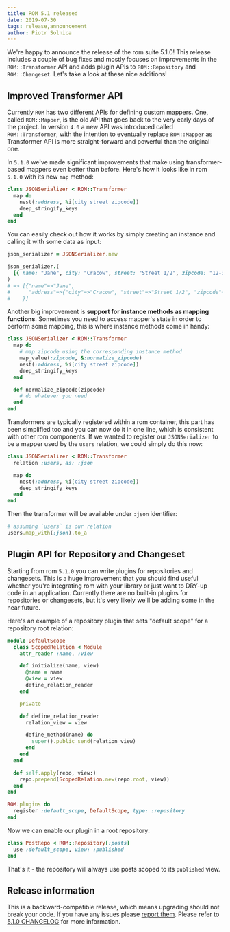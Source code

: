 ```yaml
---
title: ROM 5.1 released
date: 2019-07-30
tags: release,announcement
author: Piotr Solnica
---
```


We're happy to announce the release of the rom suite 5.1.0! This release includes a couple of bug fixes and mostly focuses on improvements in the `ROM::Transformer` API and adds plugin APIs to `ROM::Repository` and `ROM::Changeset`. Let's take a look at these nice additions!

## Improved Transformer API

Currently `ROM` has two different APIs for defining custom mappers. One, called `ROM::Mapper`, is the old API that goes back to the very early days of the project. In version `4.0` a new API was introduced called `ROM::Transformer`, with the intention to eventually replace  `ROM::Mapper` as Transformer API is more straight-forward and powerful than the original one.

In `5.1.0` we've made significant improvements that make using transformer-based mappers even better than before. Here's how it looks like in rom `5.1.0` with its new `map` method:

```ruby
class JSONSerializer < ROM::Transformer
  map do
    nest(:address, %i[city street zipcode])
    deep_stringify_keys
  end
end
```

You can easily check out how it works by simply creating an instance and calling it with some data as input:

```ruby
json_serializer = JSONSerializer.new

json_serializer.(
  [{ name: "Jane", city: "Cracow", street: "Street 1/2", zipcode: "12-345" }]
)
# => [{"name"=>"Jane",
#      "address"=>{"city"=>"Cracow", "street"=>"Street 1/2", "zipcode"=>"12-345"}
#    }]
```

Another big improvement is **support for instance methods as mapping functions**. Sometimes you need to access mapper's state in order to perform some mapping, this is where instance methods come in handy:

```ruby
class JSONSerializer < ROM::Transformer
  map do
    # map zipcode using the corresponding instance method
    map_value(:zipcode, &:normalize_zipcode)
    nest(:address, %i[city street zipcode])
    deep_stringify_keys
  end

  def normalize_zipcode(zipcode)
    # do whatever you need
  end
end
```

Transformers are typically registered within a rom container, this part has been simplified too and you can now do it in one line, which is consistent with other rom components. If we wanted to register our `JSONSerializer` to be a mapper used by the `users` relation, we could simply do this now:

```ruby
class JSONSerializer < ROM::Transformer
  relation :users, as: :json

  map do
    nest(:address, %i[city street zipcode])
    deep_stringify_keys
  end
end
```

Then the transformer will be available under `:json` identifier:

```ruby
# assuming `users` is our relation
users.map_with(:json).to_a
```

## Plugin API for Repository and Changeset

Starting from rom `5.1.0` you can write plugins for repositories and changesets. This is a huge improvement that you should find useful whether you're integrating rom with your library or just want to DRY-up code in an application. Currently there are no built-in plugins for repositories or changesets, but it's very likely we'll be adding some in the near future.

Here's an example of a repository plugin that sets "default scope" for a repository root relation:

```ruby
module DefaultScope
  class ScopedRelation < Module
    attr_reader :name, :view

    def initialize(name, view)
      @name = name
      @view = view
      define_relation_reader
    end

    private

    def define_relation_reader
      relation_view = view

      define_method(name) do
        super().public_send(relation_view)
      end
    end
  end

  def self.apply(repo, view:)
    repo.prepend(ScopedRelation.new(repo.root, view))
  end
end

ROM.plugins do
  register :default_scope, DefaultScope, type: :repository
end
```

Now we can enable our plugin in a root repository:

```ruby
class PostRepo < ROM::Repository[:posts]
  use :default_scope, view: :published
end
```

That's it - the repository will always use posts scoped to its `published` view.

## Release information

This is a backward-compatible release, which means upgrading should not break your code. If you have any issues please [report them](https://github.com/taqtiqa/ramets/issues/new/choose). Please refer to [5.1.0 CHANGELOG](https://github.com/taqtiqa/ramets/blob/main/CHANGELOG.md#510-2019-07-30) for more information.